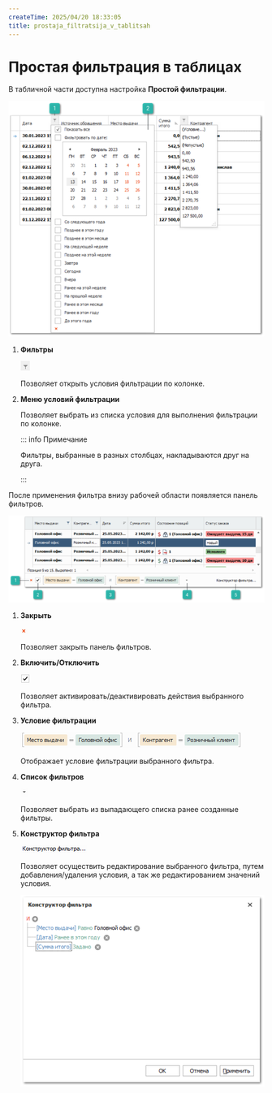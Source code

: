 ```yaml
---
createTime: 2025/04/20 18:33:05
title: prostaja_filtratsija_v_tablitsah
---
```

# Простая фильтрация в таблицах

В табличной части доступна настройка **Простой фильтрации**.

![](../../../assets/specification/Aspose.Words.83ab1c44-6b28-430a-a5f2-4d9e6ba1abd4.078.png)

1. **Фильтры**

    ![](../../../assets/specification/Aspose.Words.83ab1c44-6b28-430a-a5f2-4d9e6ba1abd4.079.png)

    Позволяет открыть условия фильтрации по колонке.

2. **Меню условий фильтрации**

    Позволяет выбрать из списка условия для выполнения фильтрации по колонке.

    ::: info Примечание

    Фильтры, выбранные в разных столбцах, накладываются друг на друга.

    :::

После применения фильтра внизу рабочей области появляется панель фильтров.

![](../../../assets/specification/Aspose.Words.83ab1c44-6b28-430a-a5f2-4d9e6ba1abd4.080.png)

1. **Закрыть**

    ![](../../../assets/specification/Aspose.Words.83ab1c44-6b28-430a-a5f2-4d9e6ba1abd4.081.png)

    Позволяет закрыть панель фильтров.

2. **Включить/Отключить**

    ![](../../../assets/specification/Aspose.Words.83ab1c44-6b28-430a-a5f2-4d9e6ba1abd4.082.png)

    Позволяет активировать/деактивировать действия выбранного фильтра.

3. **Условие фильтрации**

    ![](../../../assets/specification/Aspose.Words.83ab1c44-6b28-430a-a5f2-4d9e6ba1abd4.083.png)

    Отображает условие фильтрации выбранного фильтра.

4. **Список фильтров**

    ![](../../../assets/specification/Aspose.Words.83ab1c44-6b28-430a-a5f2-4d9e6ba1abd4.084.png)

    Позволяет выбрать из выпадающего списка ранее созданные фильтры.

5. **Конструктор фильтра**

    ![](../../../assets/specification/Aspose.Words.83ab1c44-6b28-430a-a5f2-4d9e6ba1abd4.085.png)

    Позволяет осуществить редактирование выбранного фильтра, путем добавления/удаления условия, а так же редактированием значений условия.

    ![](../../../assets/specification/Aspose.Words.83ab1c44-6b28-430a-a5f2-4d9e6ba1abd4.086.png)